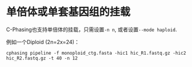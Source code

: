 # 单倍体或单套基因组的挂载

C-Phasing也支持单倍体的挂载，只需设置`-n n`, 或者设置`--mode haploid`. 

例如一个Diploid (2n=2x=24)：

```shell
cphasing pipeline -f monoploid_ctg.fasta -hic1 hic_R1.fastq.gz -hic2 hic_R2.fastq.gz -t 40 -n 12
```
